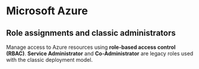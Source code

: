 # Microsoft Azure

## Role assignments and classic administrators

Manage access to Azure resources using __role-based access control (RBAC)__. __Service Administrator__ and __Co-Administrator__ are legacy roles used with the classic deployment model.




